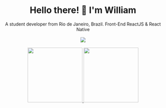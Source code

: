 <h1 align='center'>
  Hello there! 👋 I'm William
</h1>

<p align='center'>
  A student developer from Rio de Janeiro, Brazil.
  Front-End ReactJS & React Native
  <br>
  <br>
  <!-- redes sociais -->
  <a href="https://www.linkedin.com/in/willnogueyra/">
    <img src="https://img.shields.io/badge/linkedin-%230077B5.svg?&style=for-the-badge&logo=linkedin&logoColor=white" />
  </a>
  <br>
  <br>
  <a href="#">
  <img src="https://github-readme-stats.vercel.app/api?username=willnogueyra&show_icons=true&count_private=true&theme=dark" height="175">
  <!-- diminuir ou amentar quantidade de linguagens no link -->
  <img src="https://github-readme-stats.vercel.app/api/top-langs/?username=willnogueyra&langs_count=8&layout=compact&theme=dark&" height = "175"> 
   <br>
   <br>
</a>
</p>
